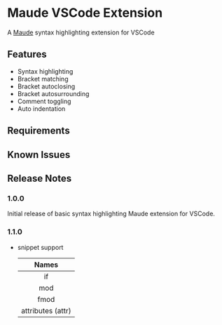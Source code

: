# Maude VSCode Extension

A [Maude](https://en.wikipedia.org/wiki/Maude_system) syntax highlighting extension for VSCode

## Features

* Syntax highlighting
* Bracket matching
* Bracket autoclosing
* Bracket autosurrounding
* Comment toggling
* Auto indentation

## Requirements


## Known Issues


## Release Notes

### 1.0.0

Initial release of basic syntax highlighting Maude extension for VSCode.


### 1.1.0 

- snippet support

    | Names |
    | :---: |
    | if |
    | mod |
    | fmod |
    | attributes (attr) |